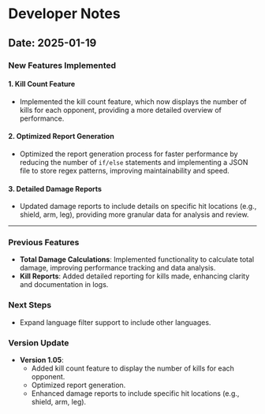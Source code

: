 # Developer Notes

## Date: 2025-01-19

### New Features Implemented

#### 1. **Kill Count Feature**
- Implemented the kill count feature, which now displays the number of kills for each opponent, providing a more detailed overview of performance.

#### 2. **Optimized Report Generation**
- Optimized the report generation process for faster performance by reducing the number of `if/else` statements and implementing a JSON file to store regex patterns, improving maintainability and speed.

#### 3. **Detailed Damage Reports**
- Updated damage reports to include details on specific hit locations (e.g., shield, arm, leg), providing more granular data for analysis and review.

---

### Previous Features
- **Total Damage Calculations**: Implemented functionality to calculate total damage, improving performance tracking and data analysis.
- **Kill Reports**: Added detailed reporting for kills made, enhancing clarity and documentation in logs.

### Next Steps
- Expand language filter support to include other languages.

### Version Update
- **Version 1.05**: 
  - Added kill count feature to display the number of kills for each opponent.
  - Optimized report generation.
  - Enhanced damage reports to include specific hit locations (e.g., shield, arm, leg).